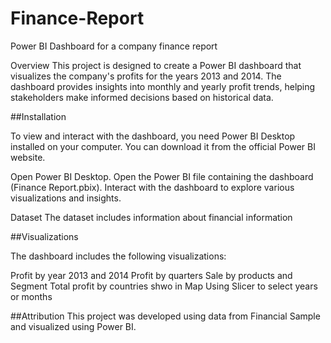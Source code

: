 # Finance-Report

Power BI Dashboard for a company finance report

Overview
This project is designed to create a Power BI dashboard that visualizes the company's profits for the years 2013 and 2014. The dashboard provides insights into monthly and yearly profit trends, helping stakeholders make informed decisions based on historical data.


##Installation

To view and interact with the dashboard, you need Power BI Desktop installed on your computer. You can download it from the official Power BI website.

Open Power BI Desktop.
Open the Power BI file containing the dashboard (Finance Report.pbix).
Interact with the dashboard to explore various visualizations and insights.

Dataset
The dataset includes information about financial information

##Visualizations

The dashboard includes the following visualizations:

Profit by year 2013 and 2014 
Profit by quarters
Sale by products and Segment
Total profit by countries shwo in Map
Using Slicer to select years or months

##Attribution
This project was developed using data from Financial Sample and visualized using Power BI.

